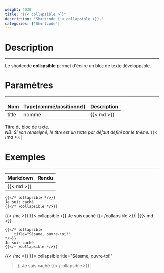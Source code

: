 ```yaml
---
weight: 4030
title: "{{< collapsible >}}"
description: "Shortcode {{< collapsible >}}."
categories: ["Shortcode"]
---
```


# Description
---

Le shortcode **collapsible** permet d'écrire un bloc de texte développable.

# Paramètres
---

| Nom | Type(nommé/positionnel) | Description |
| --- | ----------------------- | ----------- |
| title | nommé |{{< md >}}
Titre du bloc de texte.  
*NB: Si non renseigné, le titre est un texte par défaut défini par le thème.*
{{< /md >}}|

# Exemples
---

| Markdown | Rendu |
| -------- | ----- |
|{{< md >}}
```
{{</* collapsible */>}}
Je suis caché
{{</* /collapsible */>}}
```
{{< /md >}}|{{< collapsible >}}
Je suis caché
{{< /collapsible >}}|
|{{< md >}}
```
{{</* collapsible
    title="Sésame, ouvre-toi!"
*/>}}
Je suis caché
{{</* /collapsible */>}}
```
{{< /md >}}|{{< collapsible
    title="Sésame, ouvre-toi!"
>}}
Je suis caché
{{< /collapsible >}}|

